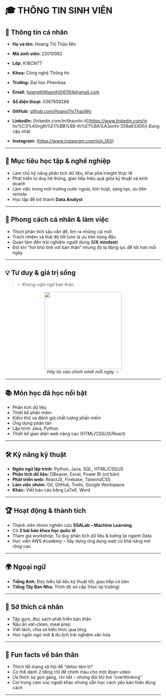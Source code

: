 # 🎓 THÔNG TIN SINH VIÊN

## 🧍 Thông tin cá nhân

- **Họ và tên:** Hoàng Thị Thảo Nhi  
- **Mã sinh viên:** 22010062  
- **Lớp:** K16CNTT 
- **Khoa:** Công nghệ Thông tin  
- **Trường:** Đại học Phenikaa  
- **Email:** hoangthithaonhi041104@gmail.com  
- **Số điện thoại:** 0367659288 
- **GitHub:** [github.com/HoangThiThaoNhi](https://github.com/HoangThiThaoNhi)  
- **LinkedIn:** [linkedin.com/in/thaonhi-it](https://www.linkedin.com/in ho%C3%A0ngth%E1%BB%8B-th%E1%BA%A3onhi-339a93300/) Đang cập nhật 

- **Instagram:** (https://www.instagram.com/july_141/)

---

## 🎯 Mục tiêu học tập & nghề nghiệp

- Làm chủ kỹ năng phân tích dữ liệu, khai phá insight thực tế  
- Phát triển tư duy hệ thống, giao tiếp hiệu quả giữa kỹ thuật và kinh doanh  
- Làm việc trong môi trường nước ngoài, linh hoạt, sáng tạo, ưu tiên remote  
- Học tập để trở thành **Data Analyst**

---

## 🎨 Phong cách cá nhân & làm việc

- Thích phân tích sâu vấn đề, tìm ra những cái mới
- Trách nhiệm và thái độ tốt luôn là ưu tiên hàng đầu  
- Quan tâm đến trải nghiệm người dùng (**UX mindset**)  
- Đôi khi “hơi khó tính với bản thân” nhưng đó là động lực để tốt hơn mỗi ngày  

---

## 💡 Tư duy & giá trị sống

> ✨ Không nghi ngờ bản thân 

<p align="center">
  <img src="https://i.pinimg.com/736x/ba/ab/c8/baabc83e08809f9db00254974519ee7f.jpg" width="250"/><br>
  <em>Hãy tin vào chính mình mỗi ngày ✨</em>
</p>

---

## 📚 Môn học đã học nổi bật

- Phân tích dữ liệu  
- Thiết kế phần mềm  
- Kiểm thử và đánh giá chất lượng phần mềm  
- Ứng dụng phân tán  
- Lập trình Java, Python  
- Thiết kế giao diện web nâng cao (HTML/CSS/JS/React)

---

## 🛠️ Kỹ năng kỹ thuật

- **Ngôn ngữ lập trình:** Python, Java, SQL, HTML/CSS/JS  
- **Phân tích dữ liệu:** DBeaver, Excel, Power BI (cơ bản)  
- **Phát triển web:** ReactJS, Firebase, TailwindCSS  
- **Làm việc nhóm:** Git, GitHub, Trello, Google Workspace  
- **Khác:** Viết báo cáo bằng LaTeX, Word

---

## 🏆 Hoạt động & thành tích

- Thành viên nhóm nghiên cứu **SSALab – Machine Learning**  
- Có **2 bài báo khoa học quốc tế** 
- Tham gia workshop: Tư duy phân tích dữ liệu & tương lai ngành Data  
- Học viên AWS Academy – Xây dựng ứng dụng web có khả năng mở rộng cao  

---

## 🌍 Ngoại ngữ

- **Tiếng Anh:** Đọc hiểu tài liệu kỹ thuật tốt, giao tiếp cơ bản  
- **Tiếng Tây Ban Nha:** Trình độ sơ cấp (Học tại trường)  

---

## 🧘 Sở thích cá nhân

- Tập gym, đọc sách phát triển bản thân  
- Nấu ăn eat-clean, meal prep  
- Viết lách, chia sẻ kiến thức qua blog  
- Học ngôn ngữ mới & du lịch trải nghiệm văn hóa  

---

## 🎈 Fun facts về bản thân

- Thích tắt mạng xã hội để “detox tâm trí”  
- Có thể dành 2 tiếng chỉ để chỉnh màu cho một đoạn video  
- Ưa thích sự gọn gàng, chi tiết – nhưng đôi khi hơi “overthinking”  
- Coi trọng cảm xúc người khác nhưng vẫn học cách yêu bản thân đúng cách  

---

